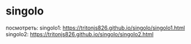 # singolo



посмотреть:
singolo1:
 https://tritonjs826.github.io/singolo/singolo1.html
singolo2:
 https://tritonjs826.github.io/singolo/singolo2.html
